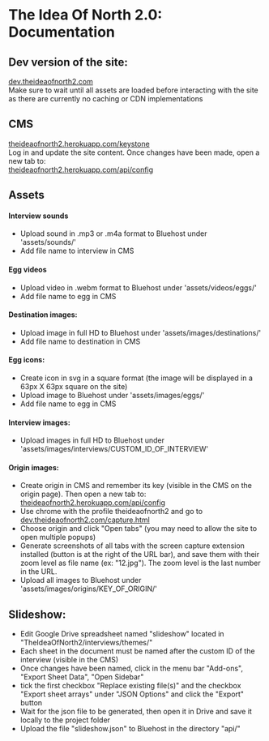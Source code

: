 # The Idea Of North 2.0: Documentation

## Dev version of the site:
[dev.theideaofnorth2.com](http://dev.theideaofnorth2.com)  
Make sure to wait until all assets are loaded before interacting with the site as there are currently no caching or CDN implementations

## CMS

[theideaofnorth2.herokuapp.com/keystone](https://theideaofnorth2.herokuapp.com/keystone)  
Log in and update the site content. Once changes have been made, open a new tab to:  
[theideaofnorth2.herokuapp.com/api/config](https://theideaofnorth2.herokuapp.com/api/config)

## Assets

#### Interview sounds
- Upload sound in .mp3 or .m4a format to Bluehost under 'assets/sounds/'
- Add file name to interview in CMS

#### Egg videos
- Upload video in .webm format to Bluehost under 'assets/videos/eggs/'
- Add file name to egg in CMS

#### Destination images:
- Upload image in full HD to Bluehost under 'assets/images/destinations/'
- Add file name to destination in CMS

#### Egg icons:
- Create icon in svg in a square format (the image will be displayed in a 63px X 63px square on the site)
- Upload image to Bluehost under 'assets/images/eggs/'
- Add file name to egg in CMS

#### Interview images:
- Upload images in full HD to Bluehost under 'assets/images/interviews/CUSTOM_ID_OF_INTERVIEW'

#### Origin images:
- Create origin in CMS and remember its key (visible in the CMS on the origin page). Then open a new tab to:  
[theideaofnorth2.herokuapp.com/api/config](https://theideaofnorth2.herokuapp.com/api/config)
- Use chrome with the profile theideaofnorth2 and go to [dev.theideaofnorth2.com/capture.html](http://dev.theideaofnorth2.com/capture.html)
- Choose origin and click "Open tabs" (you may need to allow the site to open multiple popups)
- Generate screenshots of all tabs with the screen capture extension installed (button is at the right of the URL bar), and save them with their zoom level as file name (ex: "12.jpg"). The zoom level is the last number in the URL.
- Upload all images to Bluehost under 'assets/images/origins/KEY_OF_ORIGIN/' 

## Slideshow:
- Edit Google Drive spreadsheet named "slideshow" located in "TheIdeaOfNorth2/interviews/themes/"
- Each sheet in the document must be named after the custom ID of the interview (visible in the CMS)
- Once changes have been named, click in the menu bar "Add-ons", "Export Sheet Data", "Open Sidebar"
- tick the first checkbox "Replace existing file(s)" and the checkbox "Export sheet arrays" under "JSON Options" and click the "Export" button
- Wait for the json file to be generated, then open it in Drive and save it locally to the project folder
- Upload the file "slideshow.json" to Bluehost in the directory "api/"
